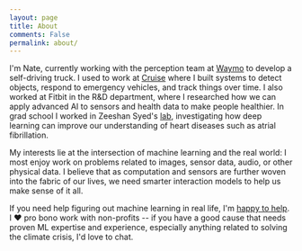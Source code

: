 ```yaml
---
layout: page
title: About
comments: False
permalink: about/
---
```


I'm Nate, currently working with the perception team at [Waymo](http://waymo.com) to develop a self-driving truck. I used to work at [Cruise](http://getcruise.com) where I built systems to detect objects, respond to emergency vehicles, and track things over time. I also worked at Fitbit in the R&D department, where I researched how we can apply advanced AI to sensors and health data to make people healthier. In grad school I worked in Zeeshan Syed's [lab](https://www.healthcareitnews.com/flash-for-healthcare/pioneer-profiles-zeeshan-syed-stanford-medicine), investigating how deep learning can improve our understanding of heart diseases such as atrial fibrillation.

My interests lie at the intersection of machine learning and the real world: I most enjoy work on problems related to images, sensor data, audio, or other physical data. I believe that as computation and sensors are further woven into the fabric of our lives, we need smarter interaction models to help us make sense of it all.

If you need help figuring out machine learning in real life, I'm [happy to help](contact@sente.solutions). I ❤️  pro bono work with non-profits -- if you have a good cause that needs proven ML expertise and experience, especially anything related to solving the climate crisis, I'd love to chat.
